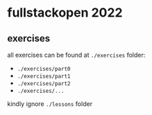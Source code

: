 # fullstackopen 2022

## exercises
all exercises can be found at `./exercises` folder:

- `./exercises/part0`
- `./exercises/part1`
- `./exercises/part2`
- `./exercises/...`

kindly ignore `./lessons` folder

